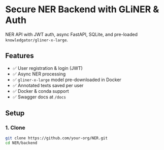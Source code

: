 # Secure NER Backend with GLiNER & Auth

NER API with JWT auth, async FastAPI, SQLite, and pre-loaded `knowledgator/gliner-x-large`.

## Features

- ✅ User registration & login (JWT)
- ✅ Async NER processing
- ✅ `gliner-x-large` model pre-downloaded in Docker
- ✅ Annotated texts saved per user
- ✅ Docker & conda support
- ✅ Swagger docs at `/docs`

## Setup

### 1. Clone

```bash
git clone https://github.com/your-org/NER.git
cd NER/backend